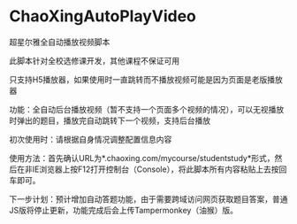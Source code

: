 ﻿# ChaoXingAutoPlayVideo
超星尔雅全自动播放视频脚本

此脚本针对全校选修课开发，其他课程不保证可用

只支持H5播放器，如果使用时一直跳转而不播放视频可能是因为页面是老版播放器

功能：全自动后台播放视频（暂不支持一个页面多个视频的情况），可以无视播放时弹出的题目，播放完自动跳转下一个视频，支持后台播放

初次使用时：请根据自身情况调整配置信息内容

使用方法：首先确认URL为*.chaoxing.com/mycourse/studentstudy*形式，然后在非IE浏览器上按F12打开控制台（Console），将此脚本所有内容粘贴上去按回车即可。

下一步计划：预计增加自动答题功能，由于需要跨域访问网页获取题目答案，普通JS版将停止更新，功能完成后会上传Tampermonkey（油猴）版。